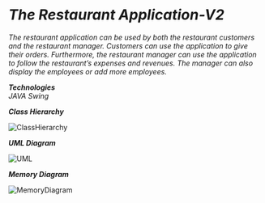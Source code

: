 # _The Restaurant Application-V2_

*The restaurant application can be used by both the restaurant customers and the restaurant manager.*
*Customers can use the application to give their orders.* 
*Furthermore, the restaurant manager can use the application to follow the restaurant’s expenses and revenues.* 
*The manager can also display the employees or add more employees.*

***Technologies<br />***
*JAVA Swing*

***Class Hierarchy***

![ClassHierarchy](https://user-images.githubusercontent.com/73105132/120935192-423fa600-c70a-11eb-9676-1290177d7448.png)

***UML Diagram***

![UML](https://user-images.githubusercontent.com/73105132/120935452-79628700-c70b-11eb-89dd-0ae15ee42750.png)

***Memory Diagram***

![MemoryDiagram](https://user-images.githubusercontent.com/73105132/120935422-56d06e00-c70b-11eb-8299-b6fbdf50eba3.png)
